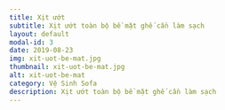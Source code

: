 ```yaml
---
title: Xịt ướt
subtitle: Xịt ướt toàn bộ bề mặt ghế cần làm sạch
layout: default
modal-id: 3
date: 2019-08-23
img: xit-uot-be-mat.jpg
thumbnail: xit-uot-be-mat.jpg
alt: xit-uot-be-mat
category: Vệ Sinh Sofa
description: Xịt ướt toàn bộ bề mặt ghế cần làm sạch
---
```

